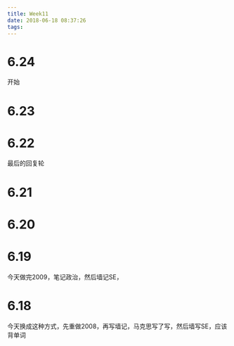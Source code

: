 ```yaml
---
title: Week11
date: 2018-06-18 08:37:26
tags:
---
```






# 6.24
开始
# 6.23
# 6.22
最后的回复轮
# 6.21
# 6.20
# 6.19
今天做完2009，笔记政治，然后墙记SE，

# 6.18
今天换成这种方式，先重做2008，再写墙记，马克思写了写，然后墙写SE，应该背单词